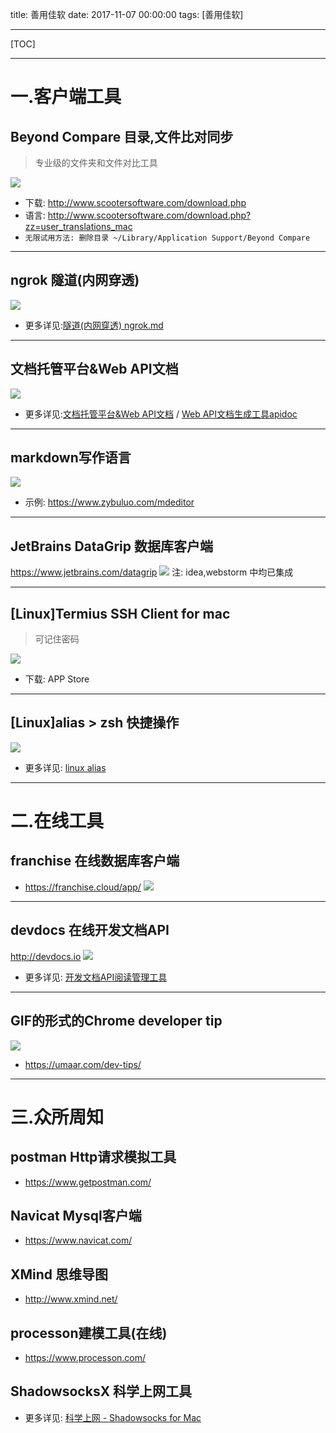 title: 善用佳软
date: 2017-11-07 00:00:00
tags: [善用佳软]

---
[TOC]

---
# 一.客户端工具
## Beyond Compare 目录,文件比对同步
> 专业级的文件夹和文件对比工具

![](http://www.beyondcompare.cc/uploads/images/wenben-bijiao-4.jpg)
- 下载: http://www.scootersoftware.com/download.php
- 语言: http://www.scootersoftware.com/download.php?zz=user_translations_mac
- `无限试用方法: 删除目录 ~/Library/Application Support/Beyond Compare`

---
## ngrok 隧道(内网穿透)
![](http://ngrok.cn/index_files/webhooks.png)
- 更多详见:[隧道(内网穿透) ngrok.md](http://liuxiang.github.io/2017/03/21/%E9%9A%A7%E9%81%93(%E5%86%85%E7%BD%91%E7%A9%BF%E9%80%8F)%20ngrok/)

---
## 文档托管平台&Web API文档
![](http://ll-blog.oss-cn-hangzhou.aliyuncs.com/17-8-12/3564391.jpg)
- 更多详见:[文档托管平台&Web API文档](http://liuxiang.github.io/2016/04/14/%E6%96%87%E6%A1%A3%E6%89%98%E7%AE%A1%E5%B9%B3%E5%8F%B0&Web%20API%E6%96%87%E6%A1%A3/)  / [Web API文档生成工具apidoc](http://liuxiang.github.io/2016/04/16/Web%20API%E6%96%87%E6%A1%A3%E7%94%9F%E6%88%90%E5%B7%A5%E5%85%B7apidoc/)

---
## markdown写作语言
![](http://ll-blog.oss-cn-hangzhou.aliyuncs.com/17-11-7/85041038.jpg)
- 示例: https://www.zybuluo.com/mdeditor

---
## JetBrains DataGrip 数据库客户端
https://www.jetbrains.com/datagrip
![](http://ll-blog.oss-cn-hangzhou.aliyuncs.com/17-11-7/19438378.jpg)
注: idea,webstorm 中均已集成

---
## [Linux]Termius SSH Client for mac
> 可记住密码

![](http://is4.mzstatic.com/image/thumb/Purple128/v4/80/ef/d4/80efd4e1-2e39-4dc7-9f5d-f4794b2776a9/source/800x500bb.jpg)
- 下载: APP Store

---
## [Linux]alias > zsh 快捷操作
![](http://ll-blog.oss-cn-hangzhou.aliyuncs.com/17-11-7/50407978.jpg)
- 更多详见: [linux alias](http://liuxiang.github.io/2017/05/21/linux%20alias/)

---
# 二.在线工具
## franchise 在线数据库客户端
- https://franchise.cloud/app/
![](http://ll-blog.oss-cn-hangzhou.aliyuncs.com/17-11-7/52365738.jpg)

---
## devdocs 在线开发文档API
http://devdocs.io
![](http://ll-blog.oss-cn-hangzhou.aliyuncs.com/16-2-23/96325003.jpg)
- 更多详见:  [开发文档API阅读管理工具](http://liuxiang.github.io/2016/01/13/%E5%BC%80%E5%8F%91%E6%96%87%E6%A1%A3API%E9%98%85%E8%AF%BB%E7%AE%A1%E7%90%86%E5%B7%A5%E5%85%B7/)

---
## GIF的形式的Chrome developer tip
![](https://umaar.com/assets/images/dev-tips/network-overrides.gif)
- https://umaar.com/dev-tips/

---
# 三.众所周知
## postman Http请求模拟工具
- https://www.getpostman.com/

## Navicat Mysql客户端
- https://www.navicat.com/

## XMind 思维导图
- http://www.xmind.net/

## processon建模工具(在线)
- https://www.processon.com/

## ShadowsocksX 科学上网工具
- 更多详见: [科学上网 - Shadowsocks for Mac](http://liuxiang.github.io/2017/07/25/%E7%A7%91%E5%AD%A6%E4%B8%8A%E7%BD%91%20-%20Shadowsocks%20for%20Mac/)

